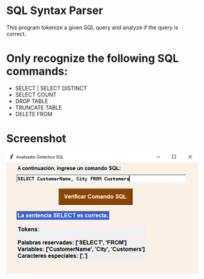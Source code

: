 # SQL Syntax Parser
This program tokenize a given SQL query and analyze if the query is correct.

# Only recognize the following SQL commands:
- SELECT | SELECT DISTINCT
- SELECT COUNT
- DROP TABLE
- TRUNCATE TABLE
- DELETE FROM

# Screenshot
![UI](UI.png)
